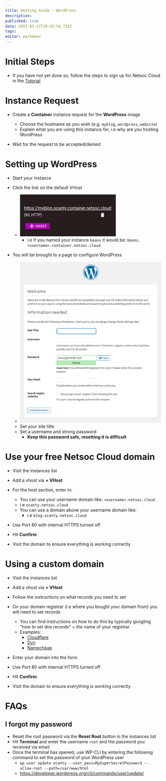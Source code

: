 ```yaml
---
title: Hosting Guide - WordPress
description: 
published: true
date: 2021-01-17T20:42:54.732Z
tags: 
editor: markdown
---
```



# Initial Steps

* If you have not yet done so, follow the steps to sign up for Netsoc Cloud in the [Tutorial](/services/tutorial)

# Instance Request

* Create a **Container** instance request for the **WordPress** image
	* Choose the hostname as you wish (e.g. `myblog`, `wordpress`, `website`)
  * Explain what you are using this instance for, i.e why are you hosting WordPress
  
* Wait for the request to be accepted/denied

# Setting up WordPress
	
* Start your instance
* Click the link on the default VHost
  * ![tutorial-wordpress1.png](/assets/cloud/tutorial-wordpress1.png)
	* i.e if you named your instance `beans` it would be: `beans.<username>.container.netsoc.cloud`

* You will be brought to a page to configure WordPress
	* ![tutorial-wordpress2.png](/assets/cloud/tutorial-wordpress2.png)
	* Set your site title
  * Set a username and strong password
  	* **Keep this password safe, resetting it is difficult**
    
# Use your free Netsoc Cloud domain

* Visit the instances list
* Add a vhost via **+ VHost**
* For the host section, enter in:
	* You can use your username domain like: `<username>.netsoc.cloud`
  	* i.e `ocanty.netsoc.cloud`
  * You can use a domain above your username domain like:
  	* i.e `blog.ocanty.netsoc.cloud`
    
* Use Port 80 with internal HTTPS turned off
* Hit **Confirm**

* Visit the domain to ensure everything is working correctly

# Using a custom domain

* Visit the instances list
* Add a vhost via **+ VHost**
* Follow the instructions on what records you need to set

* On your domain registrar (i.e where you bought your domain from) you will need to set records
	* You can find instructions on how to do this by typically googling "how to set dns records" + the name of your registrar
  	* Examples:
    	* [Cloudflare](https://www.cloudflare.com/learning/dns/dns-records/)
      * [Dyn](https://help.dyn.com/setting-up-dns-for-your-new-website/)
      * [Namecheap](https://www.namecheap.com/support/knowledgebase/article.aspx/434/2237/how-do-i-set-up-host-records-for-a-domain/)
      
* Enter your domain into the form
* Use Port 80 with internal HTTPS turned off
* Hit **Confirm**

* Visit the domain to ensure everything is working correctly

# FAQs

## I forgot my password

* Reset the root password via the **Reset Root** button in the instances list
* Hit **Terminal** and enter the username `root` and the password you received via email
* Once the terminal has opened, use WP-CLI by entering the following command to set the password of your WordPress user
	* `wp user update ocanty --user_pass=MySuperSecretPassword --allow-root --path=/var/www/html`
  * https://developer.wordpress.org/cli/commands/user/update/
  
